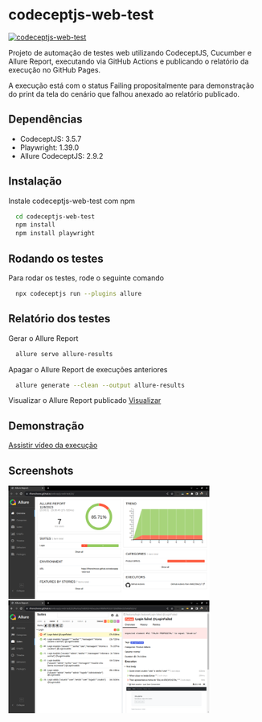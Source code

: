 # codeceptjs-web-test
[![codeceptjs-web-test](https://github.com/rlhorochovec/codeceptjs-web-test/actions/workflows/ci.yml/badge.svg)](https://github.com/rlhorochovec/codeceptjs-web-test/actions/workflows/ci.yml)

Projeto de automação de testes web utilizando CodeceptJS, Cucumber e Allure Report, executando via GitHub Actions e publicando o relatório da execução no GitHub Pages.

A execução está com o status Failing propositalmente para demonstração do print da tela do cenário que falhou anexado ao relatório publicado.

## Dependências
- CodeceptJS: 3.5.7
- Playwright: 1.39.0
- Allure CodeceptJS: 2.9.2

## Instalação
Instale codeceptjs-web-test com npm

```bash
  cd codeceptjs-web-test
  npm install
  npm install playwright
```

## Rodando os testes
Para rodar os testes, rode o seguinte comando

```bash
  npx codeceptjs run --plugins allure
```

## Relatório dos testes
Gerar o Allure Report

```bash
  allure serve allure-results
```

Apagar o Allure Report de execuções anteriores

```bash
  allure generate --clean --output allure-results
```

Visualizar o Allure Report publicado
[Visualizar](https://rlhorochovec.github.io/codeceptjs-web-test/)

## Demonstração
[Assistir vídeo da execução](https://youtu.be/vIJ_hhnVuFI)

## Screenshots
<img src="https://github.com/rlhorochovec/codeceptjs-web-test/blob/develop/Screenshots/allure_overview.png" width="400" /> <img src="https://github.com/rlhorochovec/codeceptjs-web-test/blob/develop/Screenshots/allure_suites.png" width="400" />